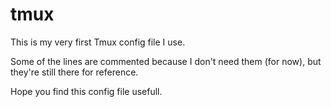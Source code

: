 # tmux

This is my very first Tmux config file I use.

Some of the lines are commented because I don't need them (for now), but they're still there for reference.

Hope you find this config file usefull.
